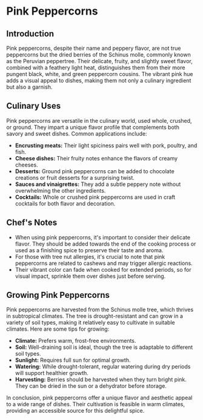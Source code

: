 # Pink Peppercorns

## Introduction

Pink peppercorns, despite their name and peppery flavor, are not true peppercorns but the dried berries of the Schinus molle, commonly known as the Peruvian peppertree. Their delicate, fruity, and slightly sweet flavor, combined with a feathery light heat, distinguishes them from their more pungent black, white, and green peppercorn cousins. The vibrant pink hue adds a visual appeal to dishes, making them not only a culinary ingredient but also a garnish.

## Culinary Uses

Pink peppercorns are versatile in the culinary world, used whole, crushed, or ground. They impart a unique flavor profile that complements both savory and sweet dishes. Common applications include:

- **Encrusting meats:** Their light spiciness pairs well with pork, poultry, and fish.
- **Cheese dishes:** Their fruity notes enhance the flavors of creamy cheeses.
- **Desserts:** Ground pink peppercorns can be added to chocolate creations or fruit desserts for a surprising twist.
- **Sauces and vinaigrettes:** They add a subtle peppery note without overwhelming the other ingredients.
- **Cocktails:** Whole or crushed pink peppercorns are used in craft cocktails for both flavor and decoration.

## Chef's Notes

- When using pink peppercorns, it's important to consider their delicate flavor. They should be added towards the end of the cooking process or used as a finishing spice to preserve their taste and aroma.
- For those with tree nut allergies, it's crucial to note that pink peppercorns are related to cashews and may trigger allergic reactions.
- Their vibrant color can fade when cooked for extended periods, so for visual impact, sprinkle them over dishes just before serving.

## Growing Pink Peppercorns

Pink peppercorns are harvested from the Schinus molle tree, which thrives in subtropical climates. The tree is drought-resistant and can grow in a variety of soil types, making it relatively easy to cultivate in suitable climates. Here are some tips for growing:

- **Climate:** Prefers warm, frost-free environments.
- **Soil:** Well-draining soil is ideal, though the tree is adaptable to different soil types.
- **Sunlight:** Requires full sun for optimal growth.
- **Watering:** While drought-tolerant, regular watering during dry periods will support healthier growth.
- **Harvesting:** Berries should be harvested when they turn bright pink. They can be dried in the sun or a dehydrator before storage.

In conclusion, pink peppercorns offer a unique flavor and aesthetic appeal to a wide range of dishes. Their cultivation is feasible in warm climates, providing an accessible source for this delightful spice.